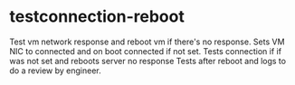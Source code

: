 ﻿# testconnection-reboot
Test vm network response and reboot vm if there's no response.
Sets VM NIC to connected and on boot connected if not set.
Tests connection if if was not set and reboots server no response
Tests after reboot and logs to do a review by engineer.
